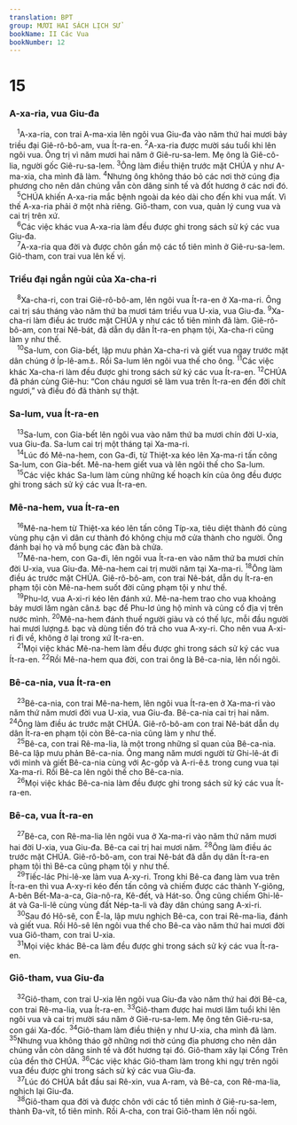 ```yaml
---
translation: BPT
group: MƯƠI HAI SÁCH LỊCH SỬ
bookName: II Các Vua 
bookNumber: 12
---
```


<div class="title"><h1>15</h1><h3>A-xa-ria, vua Giu-đa</h3></div>
<span class="verse 2vua_15_1"> <sup>1</sup>A-xa-ria, con trai A-ma-xia lên ngôi vua Giu-đa vào năm thứ hai mươi bảy triều đại Giê-rô-bô-am, vua Ít-ra-en.</span>
<span class="verse 2vua_15_2"><sup>2</sup>A-xa-ria được mười sáu tuổi khi lên ngôi vua. Ông trị vì năm mươi hai năm ở Giê-ru-sa-lem. Mẹ ông là Giê-cô-lia, người gốc Giê-ru-sa-lem.</span>
<span class="verse 2vua_15_3"><sup>3</sup>Ông làm điều thiện trước mặt CHÚA y như A-ma-xia, cha mình đã làm.</span>
<span class="verse 2vua_15_4"><sup>4</sup>Nhưng ông không tháo bỏ các nơi thờ cúng địa phương cho nên dân chúng vẫn còn dâng sinh tế và đốt hương ở các nơi đó.<br/></span>
<span class="verse 2vua_15_5"> <sup>5</sup>CHÚA khiến A-xa-ria mắc bệnh ngoài da kéo dài cho đến khi vua mất. Vì thế A-xa-ria phải ở một nhà riêng. Giô-tham, con vua, quản lý cung vua và cai trị trên xứ.<br/></span>
<span class="verse 2vua_15_6"> <sup>6</sup>Các việc khác vua A-xa-ria làm đều được ghi trong sách sử ký các vua Giu-đa.<br/></span>
<span class="verse 2vua_15_7"> <sup>7</sup>A-xa-ria qua đời và được chôn gần mộ các tổ tiên mình ở Giê-ru-sa-lem. Giô-tham, con trai vua lên kế vị.<br/></span>
<div class="title"><h3>Triều đại ngắn ngủi của Xa-cha-ri</h3></div>
<span class="verse 2vua_15_8"> <sup>8</sup>Xa-cha-ri, con trai Giê-rô-bô-am, lên ngôi vua Ít-ra-en ở Xa-ma-ri. Ông cai trị sáu tháng vào năm thứ ba mươi tám triều vua U-xia, vua Giu-đa.</span>
<span class="verse 2vua_15_9"><sup>9</sup>Xa-cha-ri làm điều ác trước mặt CHÚA y như các tổ tiên mình đã làm. Giê-rô-bô-am, con trai Nê-bát, đã dẫn dụ dân Ít-ra-en phạm tội, Xa-cha-ri cũng làm y như thế.<br/></span>
<span class="verse 2vua_15_10"> <sup>10</sup>Sa-lum, con Gia-bết, lập mưu phản Xa-cha-ri và giết vua ngay trước mặt dân chúng ở Íp-lê-am<a data-toggle="tooltip" data-placement="bottom" title="Cụm từ nầy có trong vài bản cổ Hi-lạp. Bản tiêu chuẩn Hê-bơ-rơ chỉ ghi, “trước mặt dân chúng.”">⚓</a>. Rồi Sa-lum lên ngôi vua thế cho ông.</span>
<span class="verse 2vua_15_11"><sup>11</sup>Các việc khác Xa-cha-ri làm đều được ghi trong sách sử ký các vua Ít-ra-en.</span>
<span class="verse 2vua_15_12"><sup>12</sup>CHÚA đã phán cùng Giê-hu: “Con cháu ngươi sẽ làm vua trên Ít-ra-en đến đời chít ngươi,” và điều đó đã thành sự thật.<br/></span>
<div class="title"><h3>Sa-lum, vua Ít-ra-en</h3></div>
<span class="verse 2vua_15_13"> <sup>13</sup>Sa-lum, con Gia-bết lên ngôi vua vào năm thứ ba mươi chín đời U-xia, vua Giu-đa. Sa-lum cai trị một tháng tại Xa-ma-ri.<br/></span>
<span class="verse 2vua_15_14"> <sup>14</sup>Lúc đó Mê-na-hem, con Ga-đi, từ Thiệt-xa kéo lên Xa-ma-ri tấn công Sa-lum, con Gia-bết. Mê-na-hem giết vua và lên ngôi thế cho Sa-lum.<br/></span>
<span class="verse 2vua_15_15"> <sup>15</sup>Các việc khác Sa-lum làm cùng những kế hoạch kín của ông đều được ghi trong sách sử ký các vua Ít-ra-en.<br/></span>
<div class="title"><h3>Mê-na-hem, vua Ít-ra-en</h3></div>
<span class="verse 2vua_15_16"> <sup>16</sup>Mê-na-hem từ Thiệt-xa kéo lên tấn công Típ-xa, tiêu diệt thành đó cùng vùng phụ cận vì dân cư thành đó không chịu mở cửa thành cho người. Ông đánh bại họ và mổ bụng các đàn bà chửa.<br/></span>
<span class="verse 2vua_15_17"> <sup>17</sup>Mê-na-hem, con Ga-đi, lên ngôi vua Ít-ra-en vào năm thứ ba mươi chín đời U-xia, vua Giu-đa. Mê-na-hem cai trị mười năm tại Xa-ma-ri.</span>
<span class="verse 2vua_15_18"><sup>18</sup>Ông làm điều ác trước mặt CHÚA. Giê-rô-bô-am, con trai Nê-bát, dẫn dụ Ít-ra-en phạm tội còn Mê-na-hem suốt đời cũng phạm tội y như thế.<br/></span>
<span class="verse 2vua_15_19"> <sup>19</sup>Phu-lơ, vua A-xi-ri kéo lên đánh xứ. Mê-na-hem trao cho vua khoảng bảy mươi lăm ngàn cân<a data-toggle="tooltip" data-placement="bottom" title="Nguyên văn, “1.000 ta-lâng” (khoảng 34.500 kí-lô).">⚓</a> bạc để Phu-lơ ủng hộ mình và củng cố địa vị trên nước mình.</span>
<span class="verse 2vua_15_20"><sup>20</sup>Mê-na-hem đánh thuế người giàu và có thế lực, mỗi đầu người hai mươi lượng<a data-toggle="tooltip" data-placement="bottom" title="Nguyên văn, “50 sê-ken” (khoảng 600 gờ-ram).">⚓</a> bạc và dùng tiền đó trả cho vua A-xy-ri. Cho nên vua A-xi-ri đi về, không ở lại trong xứ Ít-ra-en.<br/></span>
<span class="verse 2vua_15_21"> <sup>21</sup>Mọi việc khác Mê-na-hem làm đều được ghi trong sách sử ký các vua Ít-ra-en.</span>
<span class="verse 2vua_15_22"><sup>22</sup>Rồi Mê-na-hem qua đời, con trai ông là Bê-ca-nia, lên nối ngôi.<br/></span>
<div class="title"><h3>Bê-ca-nia, vua Ít-ra-en</h3></div>
<span class="verse 2vua_15_23"> <sup>23</sup>Bê-ca-nia, con trai Mê-na-hem, lên ngôi vua Ít-ra-en ở Xa-ma-ri vào năm thứ năm mươi đời vua U-xia, vua Giu-đa. Bê-ca-nia cai trị hai năm.</span>
<span class="verse 2vua_15_24"><sup>24</sup>Ông làm điều ác trước mặt CHÚA. Giê-rô-bô-am con trai Nê-bát dẫn dụ dân Ít-ra-en phạm tội còn Bê-ca-nia cũng làm y như thế.<br/></span>
<span class="verse 2vua_15_25"> <sup>25</sup>Bê-ca, con trai Rê-ma-lia, là một trong những sĩ quan của Bê-ca-nia. Bê-ca lập mưu phản Bê-ca-nia. Ông mang năm mươi người từ Ghi-lê-át đi với mình và giết Bê-ca-nia cùng với Ạc-gốp và A-ri-ê<a data-toggle="tooltip" data-placement="bottom" title="Vài học giả cho rằng hai tên nầy không có trong nguyên bản Hê-bơ-rơ.">⚓</a> trong cung vua tại Xa-ma-ri. Rồi Bê-ca lên ngôi thế cho Bê-ca-nia.<br/></span>
<span class="verse 2vua_15_26"> <sup>26</sup>Mọi việc khác Bê-ca-nia làm đều được ghi trong sách sử ký các vua Ít-ra-en.<br/></span>
<div class="title"><h3>Bê-ca, vua Ít-ra-en</h3></div>
<span class="verse 2vua_15_27"> <sup>27</sup>Bê-ca, con Rê-ma-lia lên ngôi vua ở Xa-ma-ri vào năm thứ năm mươi hai đời U-xia, vua Giu-đa. Bê-ca cai trị hai mươi năm.</span>
<span class="verse 2vua_15_28"><sup>28</sup>Ông làm điều ác trước mặt CHÚA. Giê-rô-bô-am, con trai Nê-bát đã dẫn dụ dân Ít-ra-en phạm tội thì Bê-ca cũng phạm tội y như thế.<br/></span>
<span class="verse 2vua_15_29"> <sup>29</sup>Tiếc-lác Phi-lê-xe làm vua A-xy-ri. Trong khi Bê-ca đang làm vua trên Ít-ra-en thì vua A-xy-ri kéo đến tấn công và chiếm được các thành Y-giông, A-bên Bết-Ma-a-ca, Gia-nô-ra, Kê-đết, và Hát-so. Ông cũng chiếm Ghi-lê-át và Ga-li-lê cùng vùng đất Nép-ta-li và đày dân chúng sang A-xi-ri.<br/></span>
<span class="verse 2vua_15_30"> <sup>30</sup>Sau đó Hô-sê, con Ê-la, lập mưu nghịch Bê-ca, con trai Rê-ma-lia, đánh và giết vua. Rồi Hô-sê lên ngôi vua thế cho Bê-ca vào năm thứ hai mươi đời vua Giô-tham, con trai U-xia.<br/></span>
<span class="verse 2vua_15_31"> <sup>31</sup>Mọi việc khác Bê-ca làm đều được ghi trong sách sử ký các vua Ít-ra-en.<br/></span>
<div class="title"><h3>Giô-tham, vua Giu-đa</h3></div>
<span class="verse 2vua_15_32"> <sup>32</sup>Giô-tham, con trai U-xia lên ngôi vua Giu-đa vào năm thứ hai đời Bê-ca, con trai Rê-ma-lia, vua Ít-ra-en.</span>
<span class="verse 2vua_15_33"><sup>33</sup>Giô-tham được hai mươi lăm tuổi khi lên ngôi vua và cai trị mười sáu năm ở Giê-ru-sa-lem. Mẹ ông tên Giê-ru-sa, con gái Xa-đốc.</span>
<span class="verse 2vua_15_34"><sup>34</sup>Giô-tham làm điều thiện y như U-xia, cha mình đã làm.</span>
<span class="verse 2vua_15_35"><sup>35</sup>Nhưng vua không tháo gỡ những nơi thờ cúng địa phương cho nên dân chúng vẫn còn dâng sinh tế và đốt hương tại đó. Giô-tham xây lại Cổng Trên của đền thờ CHÚA.</span>
<span class="verse 2vua_15_36"><sup>36</sup>Các việc khác Giô-tham làm trong khi ngự trên ngôi vua đều được ghi trong sách sử ký các vua Giu-đa.<br/></span>
<span class="verse 2vua_15_37"> <sup>37</sup>Lúc đó CHÚA bắt đầu sai Rê-xin, vua A-ram, và Bê-ca, con Rê-ma-lia, nghịch lại Giu-đa.<br/></span>
<span class="verse 2vua_15_38"> <sup>38</sup>Giô-tham qua đời và được chôn với các tổ tiên mình ở Giê-ru-sa-lem, thành Đa-vít, tổ tiên mình. Rồi A-cha, con trai Giô-tham lên nối ngôi.<br/></span>
